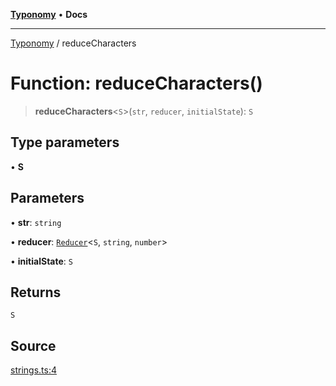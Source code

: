 [**Typonomy**](../README.md) • **Docs**

***

[Typonomy](../globals.md) / reduceCharacters

# Function: reduceCharacters()

> **reduceCharacters**\<`S`\>(`str`, `reducer`, `initialState`): `S`

## Type parameters

• **S**

## Parameters

• **str**: `string`

• **reducer**: [`Reducer`](../type-aliases/Reducer.md)\<`S`, `string`, `number`\>

• **initialState**: `S`

## Returns

`S`

## Source

[strings.ts:4](https://github.com/softcraft-development/typonomy/blob/f77f6002b19dd65199e89540af6d271db08bf123/src/strings.ts#L4)
